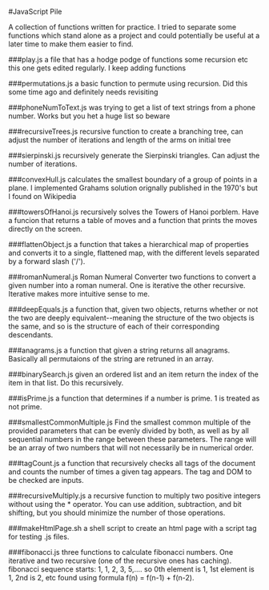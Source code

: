 #JavaScript Pile

A collection of functions written for practice. I tried to separate some
functions which stand alone as a project and could potentially be useful
at a later time to make them easier to find.


###play.js
a file that has a hodge podge of functions some recursion etc	this one gets edited regularly.  I keep adding functions

###permutations.js
a basic function to permute using recursion.  Did this some time	ago and definitely needs revisiting

###phoneNumToText.js
was trying to get a list of text strings from a phone	number.  Works but you het a huge list so beware

###recursiveTrees.js
recursive function to create a branching tree, can adjust the number of iterations and length of the arms on initial tree

###sierpinski.js
recursively generate the Sierpinski triangles.  Can adjust the number of iterations.

###convexHull.js
calculates the smallest boundary of a group of points in a plane.  I implemented Grahams solution orignally published in  the 1970's but I found on Wikipedia

###towersOfHanoi.js
recursively solves the Towers of Hanoi porblem.  Have a funcion that returns a table of moves and a function that prints the moves directly on the screen.

###flattenObject.js
a function that takes a hierarchical map of properties and converts it to a single, flattened map, with the different levels separated by a forward slash ('/').

###romanNumeral.js
Roman Numeral Converter
two functions to convert a given number into a roman numeral. One is iterative the other recursive.  Iterative makes more intuitive sense to me.

###deepEquals.js
a function that, given two objects, returns whether or not the two are deeply equivalent--meaning the structure of the two objects is the same, and so is the structure of each of their corresponding descendants.

###anagrams.js
a function that given a string returns all anagrams.  Basically all permutaions of the string are retruned in an array.

###binarySearch.js
given an ordered list and an item return the index of the item in that list. Do this recursively.

###isPrime.js
a function that determines if a number is prime.  1 is treated as not prime.

###smallestCommonMultiple.js
Find the smallest common multiple of the provided parameters that can be evenly divided by both, as well as by all sequential numbers in the range between these parameters. The range will be an array of two numbers that will not necessarily be in numerical order.

###tagCount.js
a function that recursively checks all tags of the document and counts the number of times a given tag appears. The tag and DOM to be checked are inputs.

###recursiveMultiply.js
a recursive function to multiply two positive integers without using the * operator.  You can use addition, subtraction, and bit shifting, but you should minimize the number of those operations.

###makeHtmlPage.sh
a shell script to create an html page with a script tag for testing .js files.

###fibonacci.js
three functions to calculate fibonacci numbers.  One iterative and two recursive (one of the recursive ones has caching).  fibonacci sequence starts: 1, 1, 2, 3, 5,.... so 0th element is 1, 1st element is 1, 2nd is 2, etc found using formula f(n) = f(n-1) + f(n-2).


